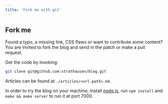 ```yaml
---
title: 'Fork me with git'
---
```



## Fork me

Found a typo, a missing link, CSS flaws
or want to contribute some content?
You are invited to fork the blog
and send in the patch
or make a pull request.

Get the code by invoking:

``` bash
git clone git@github.com:strathausen/blog.git
```

Articles can be found at `./articles/<url-path>.md`.

In order to try the blog on your machine,
install <a href="http://nodejs.org/">node.js</a>,
run `npm install` and `make && make server`
to run it at port 7000.
